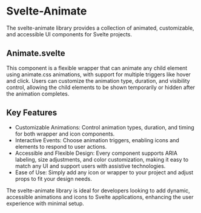 # Svelte-Animate

The svelte-animate library provides a collection of animated, customizable, and accessible UI components for Svelte projects.

## Animate.svelte

This component is a flexible wrapper that can animate any child element using animate.css animations, with support for multiple triggers like hover and click. Users can customize the animation type, duration, and visibility control, allowing the child elements to be shown temporarily or hidden after the animation completes.

## Key Features

- Customizable Animations: Control animation types, duration, and timing for both wrapper and icon components.
- Interactive Events: Choose animation triggers, enabling icons and elements to respond to user actions.
- Accessible and Flexible Design: Every component supports ARIA labeling, size adjustments, and color customization, making it easy to match any UI and support users with assistive technologies.
- Ease of Use: Simply add any icon or wrapper to your project and adjust props to fit your design needs.

The svelte-animate library is ideal for developers looking to add dynamic, accessible animations and icons to Svelte applications, enhancing the user experience with minimal setup.
